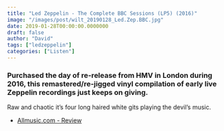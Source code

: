 ```yaml
---
title: "Led Zeppelin - The Complete BBC Sessions (LP5) (2016)"
image: "/images/post/wilt_20190128_Led.Zep.BBC.jpg"
date: 2019-01-28T00:00:00.0000000
draft: false
author: "David"
tags: ["ledzeppelin"]
categories: ["Listen"]
---
```

### Purchased the day of re-release from HMV in London during 2016, this remastered/re-jigged vinyl compilation of early live Zeppelin recordings just keeps on giving.

 Raw and chaotic it’s four long haired white gits playing the devil’s music. 

-  [Allmusic.com - Review](https://www.allmusic.com/album/the-complete-bbc-sessions-mw0002965945)